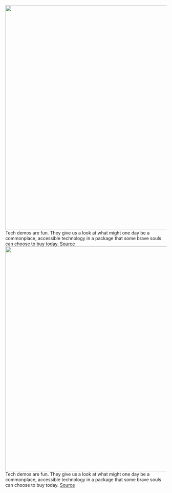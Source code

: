 <img src='https://cdn.vox-cdn.com/thumbor/ZnvOy4wT9UYAQQ9q2Vdm3sJcv6A=/0x0:2040x1360/1200x675/filters:focal(831x766:1157x1092)/cdn.vox-cdn.com/uploads/chorus_image/image/70725722/dseifert_220305_5068_0001.0.jpg' width='700px' /><br/>
Tech demos are fun. They give us a look at what might one day be a commonplace, accessible technology in a package that some brave souls can choose to buy today.
<a href='https://www.theverge.com/23015091/samsung-galaxy-tab-s8-ultra-tablet-android-review'> Source <a/><img src='https://cdn.vox-cdn.com/thumbor/ZnvOy4wT9UYAQQ9q2Vdm3sJcv6A=/0x0:2040x1360/1200x675/filters:focal(831x766:1157x1092)/cdn.vox-cdn.com/uploads/chorus_image/image/70725722/dseifert_220305_5068_0001.0.jpg' width='700px' /><br/>
Tech demos are fun. They give us a look at what might one day be a commonplace, accessible technology in a package that some brave souls can choose to buy today.
<a href='https://www.theverge.com/23015091/samsung-galaxy-tab-s8-ultra-tablet-android-review'> Source <a/>